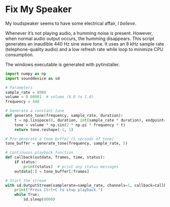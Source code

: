 #  Fix My Speaker
My loudspeaker seems to have some electrical affair, _I believe_. 

Whenever it’s not playing audio, a humming noise is present. However, when normal audio output occurs, the humming disappears. This script generates an inaudible 440 Hz sine wave tone. It uses an 8 kHz sample rate (telephone-quality audio) and a low refresh rate while loop to minimize CPU consumption.

The windows executable is generated with pytinstaller.
```python
import numpy as np
import sounddevice as sd

# Parameters
sample_rate = 8000  
volume = 0.00001  # volume (0.0 to 1.0)
frequency = 440  

# Generate a constant tone
def generate_tone(frequency, sample_rate, duration):
    t = np.linspace(0, duration, int(sample_rate * duration), endpoint=False) 
    tone = volume * np.sin(2 * np.pi * frequency * t)  
    return tone.reshape(-1, 1)  

# Pre-generate a tone buffer (5 seconds of tone)
tone_buffer = generate_tone(frequency, sample_rate, 5)

# Continuous playback function
def callback(outdata, frames, time, status):
    if status:
        print(status)  # print any status messages
    outdata[:] = tone_buffer[:frames] 

# Start the stream
with sd.OutputStream(samplerate=sample_rate, channels=1, callback=callback, blocksize=1024):
    print("Press Ctrl+C to stop playback.")
    while True:  
        sd.sleep(8000)  
```
